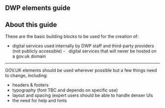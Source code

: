 DWP elements guide
------------------

About this guide
----------------

These are the basic building blocks to be used for the creation of:

 - digital services used internally by DWP staff and third-party
   providers (not publicly accessible)
 -   digital services that will never be hosted on a gov.uk domain


----------


GOV.UK elements should be used wherever possible but a few things need to change, including:

 - headers & footers
 - typography (font TBC and depends on specific use)
 - layout and spacing (expert users should be able to handle denser UIs
 - the need for help and hints
